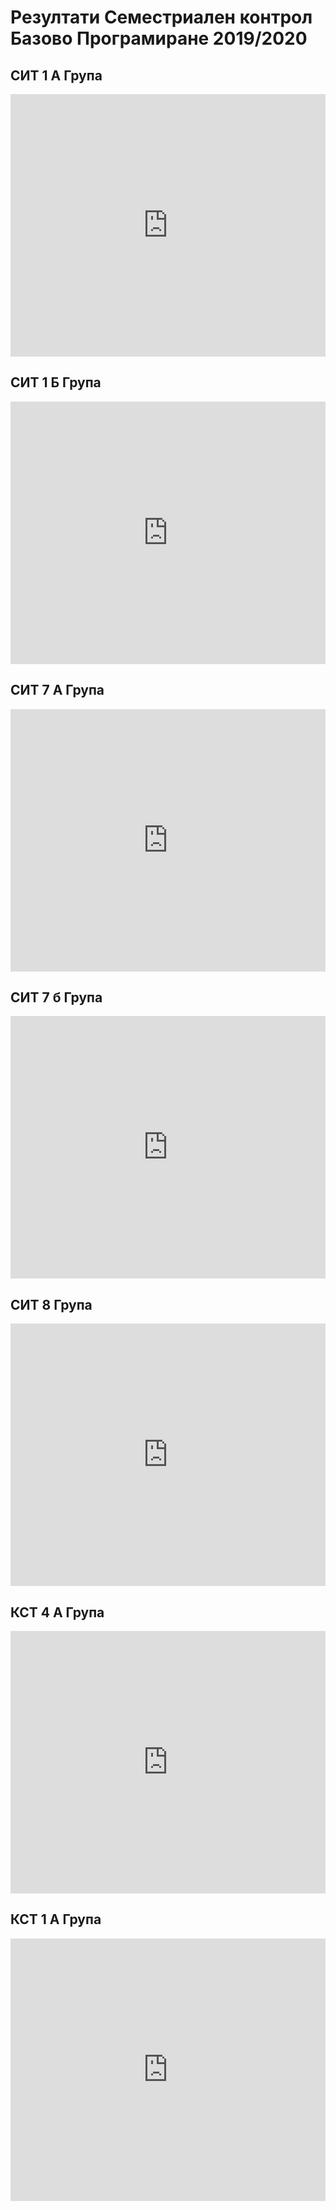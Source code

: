 # Резултати Семестриален контрол Базово Програмиране 2019/2020

## СИТ 1 А Група

<iframe width="100%" height="420" frameborder="0" scrolling="no" src="https://onedrive.live.com/embed?resid=18447CF4F179978%21237137&authkey=%21AHO1XPr9VbX-EsE&em=2&wdAllowInteractivity=False&Item='bp_SIT1_1a'!A1%3AV18&wdInConfigurator=True"></iframe>

## СИТ 1 Б Група

<iframe width="100%" height="420" frameborder="0" scrolling="no" src="https://onedrive.live.com/embed?resid=18447CF4F179978%21237137&authkey=%21AHO1XPr9VbX-EsE&em=2&wdAllowInteractivity=False&Item='bp_SIT1_1b'!A1%3AV18&wdInConfigurator=True"></iframe>

## СИТ 7 А Група

<iframe width="100%" height="420" frameborder="0" scrolling="no" src="https://onedrive.live.com/embed?resid=18447CF4F179978%21237137&authkey=%21AHO1XPr9VbX-EsE&em=2&wdAllowInteractivity=False&Item='bp_SIT1_7b'!A1%3AV18&wdInConfigurator=True"></iframe>

## СИТ 7 б Група

<iframe width="100%" height="420" frameborder="0" scrolling="no" src="https://onedrive.live.com/embed?resid=18447CF4F179978%21237137&authkey=%21AHO1XPr9VbX-EsE&em=2&wdAllowInteractivity=False&Item='bp_SIT1_7b'!A1%3AV18&wdInConfigurator=True"></iframe>

## СИТ 8 Група

<iframe width="100%" height="420" frameborder="0" scrolling="no" src="https://onedrive.live.com/embed?resid=18447CF4F179978%21237137&authkey=%21AHO1XPr9VbX-EsE&em=2&wdAllowInteractivity=False&Item='bp_SIT1_8'!A1%3AV18&wdInConfigurator=True"></iframe>

## КСТ 4 А Група

<iframe width="100%" height="420" frameborder="0" scrolling="no" src="https://onedrive.live.com/embed?resid=18447CF4F179978%21237137&authkey=%21AHO1XPr9VbX-EsE&em=2&wdAllowInteractivity=False&Item='bp_KST1_4a'!A1%3AV18&wdInConfigurator=True"></iframe>

## КСТ 1 А Група

<iframe width="100%" height="420" frameborder="0" scrolling="no" src="https://onedrive.live.com/embed?resid=18447CF4F179978%21237137&authkey=%21AHO1XPr9VbX-EsE&em=2&wdAllowInteractivity=False&Item='bp_KST1_1a'!A1%3AV18&wdInConfigurator=True"></iframe>

